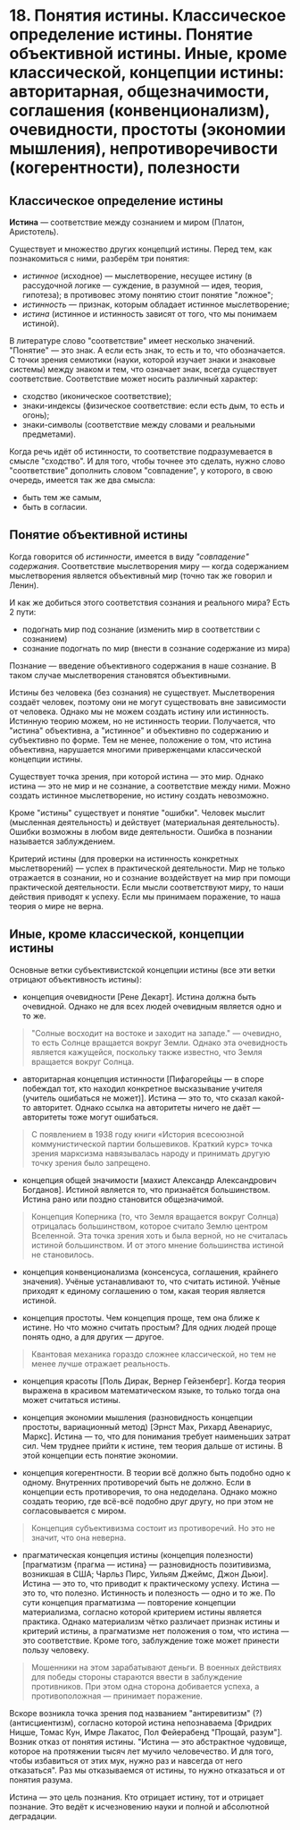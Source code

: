 # 18. Понятия истины. Классическое определение истины. Понятие объективной истины. Иные, кроме классической, концепции истины: авторитарная, общезначимости, соглашения (конвенционализм), очевидности, простоты (экономии мышления),  непротиворечивости (когерентности), полезности

## Классическое определение истины

**Истина** — соответствие между сознанием и миром (Платон, Аристотель).

Существует и множество других концепций истины.
Перед тем, как познакомиться с ними, разберём три понятия:
- _истинное_ (исходное) — мыслетворение, несущее истину (в рассудочной логике — суждение, в разумной — идея, теория, гипотеза); в противовес этому понятию стоит понятие "ложное";
- _истинность_ — признак, которым обладает истинное мыслетворение;
- _истина_ (истинное и истинность зависят от того, что мы понимаем истиной).

В литературе слово "соответствие" имеет несколько значений.
"Понятие" — это знак.
А если есть знак, то есть и то, что обозначается.
С точки зрения семиотики (науки, которой изучает знаки и знаковые системы) между знаком и тем, что означает знак, всегда существует соответствие.
Соответствие может носить различный характер:
- сходство (иконическое соответствие);
- знаки-индексы (физическое соответствие: если есть дым, то есть и огонь);
- знаки-символы (соответствие между словами и реальными предметами).

Когда речь идёт об истинности, то соответствие подразумевается в смысле "сходство".
И для того, чтобы точнее это сделать, нужно слово "соответствие" дополнить словом "совпадение", у которого, в свою очередь, имеется так же два смысла:
- быть тем же самым,
- быть в согласии.

## Понятие объективной истины

Когда говорится об _истинности_, имеется в виду _"совпадение" содержания_.
Соответствие мыслетворения миру — когда содержанием мыслетворения является объективный мир (точно так же говорил и Ленин).

И как же добиться этого соответствия сознания и реального мира?
Есть 2 пути:
- подогнать мир под сознание (изменить мир в соответствии с сознанием)
- сознание подогнать по мир (внести в сознание содержание из мира)

Познание — введение объективного содержания в наше сознание.
В таком случае мыслетворения становятся объективными.

Истины без человека (без сознания) не существует.
Мыслетворения создаёт человек, поэтому они не могут существовать вне зависимости от человека.
Однако мы не можем создать истину или истинность.
Истинную теорию можем, но не истинность теории.
Получается, что "истина" объективна, а "истинное" и объективно по содержанию и субъективно по форме.
Тем не менее, положение о том, что истина объективна, нарушается многими приверженцами классической концепции истины.

Существует точка зрения, при которой истина — это мир.
Однако истина — это не мир и не сознание, а соответствие между ними.
Можно создать истинное мыслетворение, но истину создать невозможно.

Кроме "истины" существует и понятие "ошибки".
Человек мыслит (мысленная деятельность) и действует (материальная деятельность).
Ошибки возможны в любом виде деятельности.
Ошибка в познании называется заблуждением.

Критерий истины (для проверки на истинность конкретных мыслетворений) — успех в практической деятельности.
Мир не только отражается в сознании, но и сознание воздействует на мир при помощи практической деятельности.
Если мысли соответствуют миру, то наши действия приводят к успеху.
Если мы принимаем поражение, то наша теория о мире не верна.

## Иные, кроме классической, концепции истины

Основные ветки субъективистской концепции истины (все эти ветки отрицают объективность истины):
- концепция очевидности [Рене Декарт].
Истина должна быть очевидной.
Однако не для всех людей очевидным является одно и то же.
> "Солные восходит на востоке и заходит на западе." — очевидно, то есть Солнце вращается вокруг Земли.
> Однако эта очевидность является кажущейся, поскольку также известно, что Земля вращается вокруг Солнца.

- авторитарная концепция истинности [Пифагорейцы — в споре побеждал тот, кто находил конкретное высказывание учителя (учитель ошибаться не может)].
Истина — это то, что сказал какой-то авторитет.
Однако ссылка на авторитеты ничего не даёт — авторитеты тоже могут ошибаться.
> С появлением в 1938 году книги «История всесоюзной коммунистической партии большевиков. Краткий курс» точка зрения марксизма навязывалась народу и принимать другую точку зрения было запрещено.

- концепция общей значимости [махист Александр Александрович Богданов].
Истиной является то, что признаётся большинством.
Истина рано или поздно становится общезначимой.
> Концепция Коперника (то, что Земля вращается вокруг Солнца) отрицалась большинством, которое считало Землю центром Вселенной.
> Эта точка зрения хоть и была верной, но не считалась истиной большинством.
> И от этого мнение большинства истиной не становилось.

- концепция конвенционализма (консенсуса, соглашения, крайнего значения).
Учёные устанавливают то, что считать истиной.
Учёные приходят к единому соглашению о том, какая теория является истиной.

- концепция простоты.
Чем концепция проще, тем она ближе к истине.
Но что можно считать простым?
Для одних людей проще понять одно, а для других — другое.
> Квантовая механика гораздо сложнее классической, но тем не менее лучше отражает реальность.

- концепция красоты [Поль Дирак, Вернер Гейзенберг].
Когда теория выражена в красивом математическом языке, то только тогда она может считаться истины.

- концепция экономии мышления (разновидность концепции простоты, вариационный метод) [Эрнст Мах, Рихард Авенариус, Маркс].
Истина — то, что для понимания требует наименьших затрат сил.
Чем труднее прийти к истине, тем теория дальше от истины.
В этой концепции есть понятие экономии.

- концепция когерентности.
В теории всё должно быть подобно одно к одному.
Внутренних противоречий быть не должно.
Если в концепции есть противоречия, то она недоделана.
Однако можно создать теорию, где всё-всё подобно друг другу, но при этом не согласовывается с миром.
> Концепция субъективизма состоит из противоречий.
> Но это не значит, что она неверна.

- прагматическая концепция истины (концепция полезности) [прагматизм {прагма — истина} — разновидность позитивизма, возникшая в США; Чарльз Пирс, Уильям Джеймс, Джон Дьюи].
Истина — это то, что приводит к практическому успеху.
Истина — это то, что полезно.
Истинность и полезность — одно и то же.
По сути концепция прагматизма — повторение концепции материализма, согласно которой критерием истины является практика.
Однако материализм чётко различает признак истины и критерий истины, а прагматизме нет положения о том, что истина — это соответствие.
Кроме того, заблуждение тоже может принести пользу человеку.
> Мошенники на этом зарабатывают деньги.
> В военных действиях для победы стороны стараются ввести в заблуждение противников.
> При этом одна сторона добивается успеха, а противоположная — принимает поражение.

Вскоре возникла точка зрения под названием "антиревитизм" (?) (антисциентизм), согласно которой истина непознаваема [Фридрих Ницше, Томас Кун, Имре Лакатос, Пол Фейерабенд "Прощай, разум"].
Возник отказ от понятия истины.
"Истина — это абстрактное чудовище, которое на протяжении тысяч лет мучило человечество. И для того, чтобы избавиться от этих мук, нужно раз и навсегда от него отказаться".
Раз мы отказываемся от истины, то нужно отказаться и от понятия разума.

Истина — это цель познания.
Кто отрицает истину, тот и отрицает познание.
Это ведёт к исчезновению науки и полной и абсолютной деградации.


